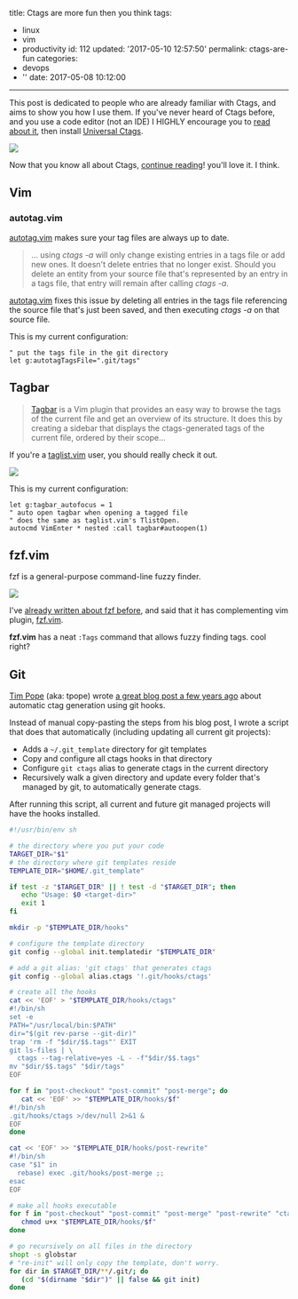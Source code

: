 title: Ctags are more fun then you think
tags:
  - linux
  - vim
  - productivity
id: 112
updated: '2017-05-10 12:57:50'
permalink: ctags-are-fun
categories:
  - devops
  - ''
date: 2017-05-08 10:12:00
---

This post is dedicated to people who are already familiar with Ctags, and aims to show you how I use them. If you've never heard of Ctags before, and you use a code editor (not an IDE) I HIGHLY encourage you to [read about it](https://en.wikipedia.org/wiki/Ctags), then install [Universal Ctags](https://ctags.io/).

![](/images/2017/05/manuals.png)

Now that you know all about Ctags, [continue reading](/2017/05/08/ctags-are-fun/#vim)! you'll love it. I think.

<!-- more -->

## Vim

### autotag.vim

[autotag.vim](https://github.com/craigemery/vim-autotag) makes sure your tag files are always up to date.

> ... using *ctags -a* will only change existing entries in a tags file or add new ones. It doesn't delete entries that no longer exist. Should you delete an entity from your source file that's represented by an entry in a tags file, that entry will remain after calling *ctags -a*.

[autotag.vim](https://github.com/craigemery/vim-autotag) fixes this issue by deleting all entries in the tags file referencing the source file that's just been saved, and then executing *ctags -a* on that source file.

This is my current configuration:
```vim
" put the tags file in the git directory
let g:autotagTagsFile=".git/tags"
```

## Tagbar

> [Tagbar](https://github.com/majutsushi/tagbar) is a Vim plugin that provides an easy way to browse the tags of the current file and get an overview of its structure. It does this by creating a sidebar that displays the ctags-generated tags of the current file, ordered by their scope...

If you're a [taglist.vim](http://www.vim.org/scripts/script.php?script_id=273) user, you should really check it out.

![](https://camo.githubusercontent.com/fc85311154723793776aed28488befdfaab36c42/68747470733a2f2f692e696d6775722e636f6d2f5366394c7332722e706e67)


This is my current configuration:
```vim
let g:tagbar_autofocus = 1
" auto open tagbar when opening a tagged file
" does the same as taglist.vim's TlistOpen.
autocmd VimEnter * nested :call tagbar#autoopen(1)
```

## fzf.vim

fzf is a general-purpose command-line fuzzy finder.

![](https://camo.githubusercontent.com/0b07def9e05309281212369b118fcf9b9fc7948e/68747470733a2f2f7261772e6769746875622e636f6d2f6a756e6567756e6e2f692f6d61737465722f667a662e676966)

I've [already written about fzf before](/2017/03/26/fzf-fuzzy-finder-on-stereoids/), and said that it has complementing vim plugin, [fzf.vim](https://github.com/junegunn/fzf.vim).

**fzf.vim** has a neat `:Tags` command that allows fuzzy finding tags. cool right?

## Git

[Tim Pope](http://tpo.pe/) (aka: tpope) wrote [a great blog post a few years ago](http://tbaggery.com/2011/08/08/effortless-ctags-with-git.html) about automatic ctag generation using git hooks.

Instead of manual copy-pasting the steps from his blog post, I wrote a script that does that automatically (including updating all current git projects):

* Adds a `~/.git_template` directory for git templates
* Copy and configure all ctags hooks in that directory
* Configure `git ctags` alias to generate ctags in the current directory
* Recursively walk a given directory and update every folder that's managed by git, to automatically generate ctags.

After running this script, all current and future git managed projects will have the hooks installed.

```bash
#!/usr/bin/env sh

# the directory where you put your code 
TARGET_DIR="$1"
# the directory where git templates reside
TEMPLATE_DIR="$HOME/.git_template"

if test -z "$TARGET_DIR" || ! test -d "$TARGET_DIR"; then
   echo "Usage: $0 <target-dir>"
   exit 1
fi

mkdir -p "$TEMPLATE_DIR/hooks"

# configure the template directory
git config --global init.templatedir "$TEMPLATE_DIR"

# add a git alias: 'git ctags' that generates ctags
git config --global alias.ctags '!.git/hooks/ctags'

# create all the hooks
cat << 'EOF' > "$TEMPLATE_DIR/hooks/ctags"
#!/bin/sh
set -e
PATH="/usr/local/bin:$PATH"
dir="$(git rev-parse --git-dir)"
trap 'rm -f "$dir/$$.tags"' EXIT
git ls-files | \
  ctags --tag-relative=yes -L - -f"$dir/$$.tags"
mv "$dir/$$.tags" "$dir/tags"
EOF

for f in "post-checkout" "post-commit" "post-merge"; do
   cat << 'EOF' >> "$TEMPLATE_DIR/hooks/$f"
#!/bin/sh
.git/hooks/ctags >/dev/null 2>&1 &
EOF
done

cat << 'EOF' >> "$TEMPLATE_DIR/hooks/post-rewrite"
#!/bin/sh
case "$1" in
  rebase) exec .git/hooks/post-merge ;;
esac
EOF

# make all hooks executable
for f in "post-checkout" "post-commit" "post-merge" "post-rewrite" "ctags"; do
   chmod u+x "$TEMPLATE_DIR/hooks/$f"
done

# go recursively on all files in the directory
shopt -s globstar
# "re-init" will only copy the template, don't worry.
for dir in $TARGET_DIR/**/.git/; do
   (cd "$(dirname "$dir")" || false && git init)
done
```
